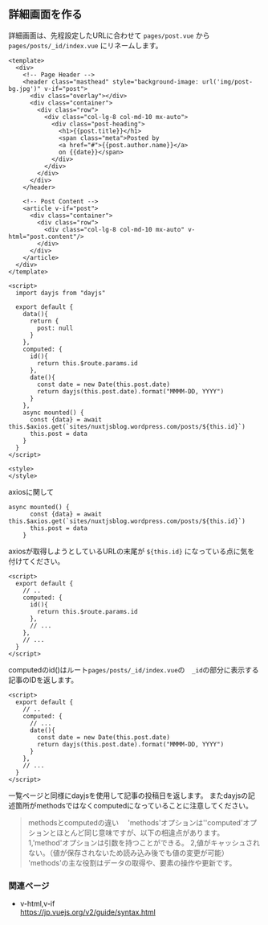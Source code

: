 ## 詳細画面を作る

詳細画面は、先程設定したURLに合わせて `pages/post.vue` から `pages/posts/_id/index.vue` にリネームします。

```vue
<template>
  <div>
    <!-- Page Header -->
    <header class="masthead" style="background-image: url('img/post-bg.jpg')" v-if="post">
      <div class="overlay"></div>
      <div class="container">
        <div class="row">
          <div class="col-lg-8 col-md-10 mx-auto">
            <div class="post-heading">
              <h1>{{post.title}}</h1>
              <span class="meta">Posted by
              <a href="#">{{post.author.name}}</a>
              on {{date}}</span>
            </div>
          </div>
        </div>
      </div>
    </header>

    <!-- Post Content -->
    <article v-if="post">
      <div class="container">
        <div class="row">
          <div class="col-lg-8 col-md-10 mx-auto" v-html="post.content"/>
        </div>
      </div>
    </article>
  </div>
</template>

<script>
  import dayjs from "dayjs"

  export default {
    data(){
      return {
        post: null
      }
    },
    computed: {
      id(){
        return this.$route.params.id
      },
      date(){
        const date = new Date(this.post.date)
        return dayjs(this.post.date).format("MMMM-DD, YYYY")
      }
    },
    async mounted() {
      const {data} = await this.$axios.get(`sites/nuxtjsblog.wordpress.com/posts/${this.id}`)
      this.post = data
    }
  }
</script>

<style>
</style>
```

axiosに関して
```axios
async mounted() {
      const {data} = await this.$axios.get(`sites/nuxtjsblog.wordpress.com/posts/${this.id}`)
      this.post = data
    }
```
axiosが取得しようとしているURLの末尾が `${this.id}` になっている点に気を付けてください。


```vue
<script>
  export default {
    // ..
    computed: {
      id(){
        return this.$route.params.id
      },
      // ...
    },
    // ...
  }
</script>

```
computedのid()はルート`pages/posts/_id/index.vue`の　`_id`の部分に表示する記事のIDを返します。


```vue
<script>
  export default {
    // ..
    computed: {
      // ...
      date(){
        const date = new Date(this.post.date)
        return dayjs(this.post.date).format("MMMM-DD, YYYY")
      }
    },
    // ...
  }
</script>

```
一覧ページと同様にdayjsを使用して記事の投稿日を返します。
またdayjsの記述箇所がmethodsではなくcomputedになっていることに注意してください。

> methodsとcomputedの違い　
  'methods'オプションは''computed'オプションとほとんど同じ意味ですが、以下の相違点があります。
  1,'method'オプションは引数を持つことができる。
  2,値がキャッシュされない。（値が保存されないため読み込み後でも値の変更が可能）
  'methods'の主な役割はデータの取得や、要素の操作や更新です。


### 関連ページ

- v-html,v-if  
https://jp.vuejs.org/v2/guide/syntax.html 





